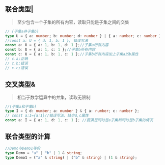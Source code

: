 ## 联合类型|
> 至少包含一个子集的所有内容，读取只能是子集之间的交集
```typescript
// (子集a并子集b)
type U = { a: number; b: number; d: number } | { a: number; c: number };
//const a: U = { d: 1, b: 1 }; 错误写法
const a: U = { a: 1, b: 1, d: 1 };//子集a所有内容
const b: U = { a: 1, c: 1 };//子集b所有内容
const c: U = { a: 1, b: 1, c: 1 };//子集b所有内容加上子集a的b属性
// c.a;正确
// c.b;错误
// c.c;错误
```
## 交叉类型&
> 相当于数学运算中的并集，读取无限制
```typescript
//(子集a和子集b)
type I = { d: number; a: number } & { a: number; c: number };
// const a:I={a:1}//错误写法，缺少d,c属性
const a: I = { a: 1, d: 1, c: 1 }; //要满足同时是a子集和同时是b子集的情况
```

## 联合类型的计算
```typescript
//Demo与Demo1等价
type Demo = "a" | "b" | 1 & string;
type Demo1 = ("a" & string) | ("b" & string) | (1 & string);
```